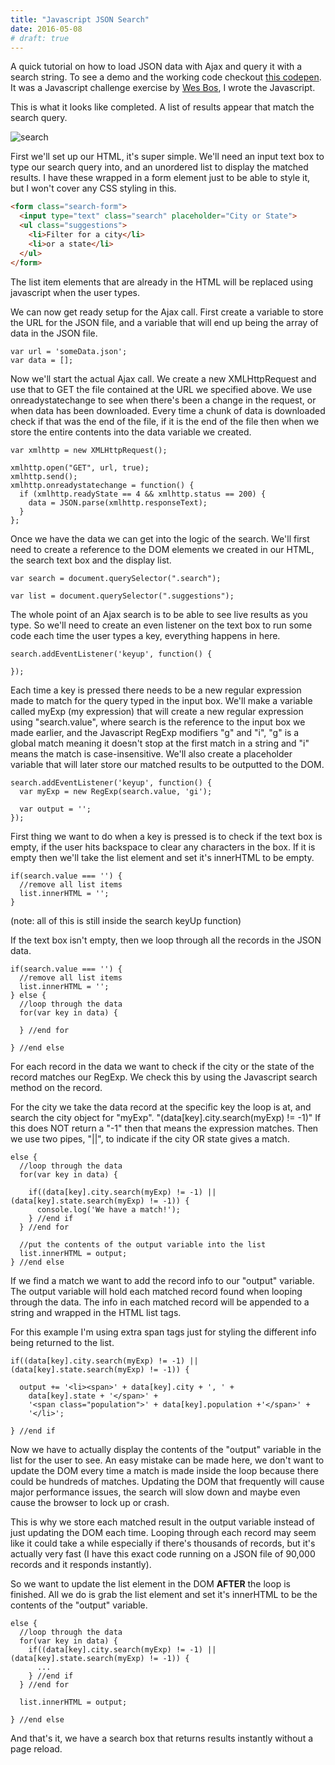 ```yaml
---
title: "Javascript JSON Search"
date: 2016-05-08
# draft: true
---
```


A quick tutorial on how to load JSON data with Ajax and query it with a search string. To see a demo and the working code checkout [this codepen](http://codepen.io/derekmorash/pen/dGLdxN). It was a Javascript challenge exercise by [Wes Bos](https://twitter.com/wesbos), I wrote the Javascript.

This is what it looks like completed. A list of results appear that match the search query.

![search](/blog/javascript-json-search/search.gif "search")

First we'll set up our HTML, it's super simple. We'll need an input text box to type our search query into, and an unordered list to display the matched results. I have these wrapped in a form element just to be able to style it, but I won't cover any CSS styling in this.

```HTML
<form class="search-form">
  <input type="text" class="search" placeholder="City or State">
  <ul class="suggestions">
    <li>Filter for a city</li>
    <li>or a state</li>
  </ul>
</form>
```

The list item elements that are already in the HTML will be replaced using javascript when the user types.

We can now get ready setup for the Ajax call. First create a variable to store the URL for the JSON file, and a variable that will end up being the array of data in the JSON file.

```JS
var url = 'someData.json';
var data = [];
```

Now we'll start the actual Ajax call. We create a new XMLHttpRequest and use that to GET the file contained at the URL we specified above. We use onreadystatechange to see when there's been a change in the request, or when data has been downloaded. Every time a chunk of data is downloaded check if that was the end of the file, if it is the end of the file then when we store the entire contents into the data variable we created.

```JS
var xmlhttp = new XMLHttpRequest();

xmlhttp.open("GET", url, true);
xmlhttp.send();
xmlhttp.onreadystatechange = function() {
  if (xmlhttp.readyState == 4 && xmlhttp.status == 200) {
    data = JSON.parse(xmlhttp.responseText);
  }
};
```

Once we have the data we can get into the logic of the search. We'll first need to create a reference to the DOM elements we created in our HTML, the search text box and the display list.

```JS
var search = document.querySelector(".search");

var list = document.querySelector(".suggestions");
```

The whole point of an Ajax search is to be able to see live results as you type. So we'll need to create an even listener on the text box to run some code each time the user types a key, everything happens in here.

```JS
search.addEventListener('keyup', function() {

});
```

Each time a key is pressed there needs to be a new regular expression made to match for the query typed in the input box. We'll make a variable called myExp (my expression) that will create a new regular expression using "search.value", where search is the reference to the input box we made earlier, and the Javascript RegExp modifiers "g" and "i", "g" is a global match meaning it doesn't stop at the first match in a string and "i" means the match is case-insensitive. We'll also create a placeholder variable that will later store our matched results to be outputted to the DOM.

```JS
search.addEventListener('keyup', function() {
  var myExp = new RegExp(search.value, 'gi');

  var output = '';
});
```

First thing we want to do when a key is pressed is to check if the text box is empty, if the user hits backspace to clear any characters in the box. If it is empty then we'll take the list element and set it's innerHTML to be empty.

```JS
if(search.value === '') {
  //remove all list items
  list.innerHTML = '';
}
```

(note: all of this is still inside the search keyUp function)

If the text box isn't empty, then we loop through all the records in the JSON data.

```JS
if(search.value === '') {
  //remove all list items
  list.innerHTML = '';
} else {
  //loop through the data
  for(var key in data) {

  } //end for

} //end else
```

For each record in the data we want to check if the city or the state of the record matches our RegExp. We check this by using the Javascript search method on the record.

For the city we take the data record at the specific key the loop is at, and search the city object for "myExp". "(data[key].city.search(myExp) != -1)" If this does NOT return a "-1" then that means the expression matches. Then we use two pipes, "\|\|", to indicate if the city OR state gives a match.

```JS
else {
  //loop through the data
  for(var key in data) {

    if((data[key].city.search(myExp) != -1) || (data[key].state.search(myExp) != -1)) {
      console.log('We have a match!');
    } //end if
  } //end for

  //put the contents of the output variable into the list
  list.innerHTML = output;
} //end else
```

If we find a match we want to add the record info to our "output" variable. The output variable will hold each matched record found when looping through the data. The info in each matched record will be appended to a string and wrapped in the HTML list tags.

For this example I'm using extra span tags just for styling the different info being returned to the list.

```JS
if((data[key].city.search(myExp) != -1) || (data[key].state.search(myExp) != -1)) {

  output += '<li><span>' + data[key].city + ', ' +
    data[key].state + '</span>' +
    '<span class="population">' + data[key].population +'</span>' +
    '</li>';

} //end if
```

Now we have to actually display the contents of the "output" variable in the list for the user to see. An easy mistake can be made here, we don't want to update the DOM every time a match is made inside the loop because there could be hundreds of matches. Updating the DOM that frequently will cause major performance issues, the search will slow down and maybe even cause the browser to lock up or crash.

This is why we store each matched result in the output variable instead of just updating the DOM each time. Looping through each record may seem like it could take a while especially if there's thousands of records, but it's actually very fast (I have this exact code running on a JSON file of 90,000 records and it responds instantly).

So we want to update the list element in the DOM __AFTER__ the loop is finished. All we do is grab the list element and set it's innerHTML to be the contents of the "output" variable.

```JS
else {
  //loop through the data
  for(var key in data) {
    if((data[key].city.search(myExp) != -1) || (data[key].state.search(myExp) != -1)) {
      ...
    } //end if
  } //end for

  list.innerHTML = output;

} //end else
```

And that's it, we have a search box that returns results instantly without a page reload.